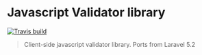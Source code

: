 # Javascript Validator library
[![Travis build](https://img.shields.io/travis/ratiw/Validator.svg)](https://travis-ci.org/ratiw/Validator)

> Client-side javascript validator library. Ports from Laravel 5.2

